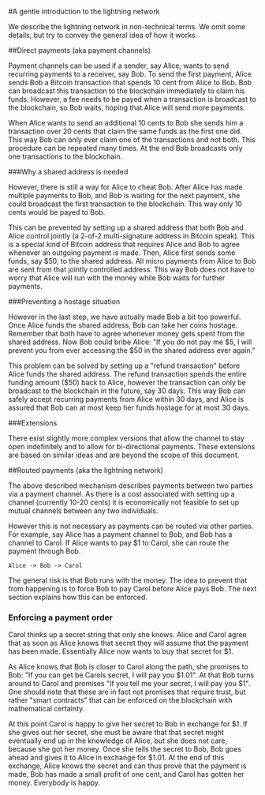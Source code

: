 #A gentle introduction to the lightning network

We describe the lightning network in non-technical terms. We omit some details, but try to convey the general idea of how it works.

##Direct payments (aka payment channels)

Payment channels can be used if a sender, say Alice, wants to send recurring payments to a receiver, say Bob. To send the first payment, Alice sends Bob a Bitcoin transaction that spends 10 cent from Alice to Bob. Bob can broadcast this transaction to the blockchain immediately to claim his funds. However, a fee needs to be payed when a transaction is broadcast to the blockchain, so Bob waits, hoping that Alice will send more payments. 

When Alice wants to send an additional 10 cents to Bob she sends him a transaction over 20 cents that claim the same funds as the first one did. This way Bob can only ever claim one of the transactions and not both. This procedure can be repeated many times. At the end Bob broadcasts only one transactions to the blockchain.

###Why a shared address is needed

However, there is still a way for Alice to cheat Bob. After Alice has made multiple payments to Bob, and Bob is waiting for the next payment, she could broadcast the first transaction to the blockchain. This way only 10 cents would be payed to Bob. 

This can be prevented by setting up a shared address that both Bob and Alice control jointly (a 2-of-2 multi-signature address in Bitcoin speak). This is a special kind of Bitcoin address that requires Alice and Bob to agree whenever an outgoing payment is made. Then, Alice first sends some funds, say \$50, to the shared address. All micro payments from Alice to Bob are sent from that jointly controlled address. This way Bob does not have to worry that Alice will run with the money while Bob waits for further payments.

###Preventing a hostage situation

However in the last step, we have actually made Bob a bit too powerful. Once Alice funds the shared address, Bob can take her coins hostage. Remember that both have to agree whenever money gets spent from the shared address. Now Bob could bribe Alice: "If you do not pay me \$5, I will prevent you from ever accessing the \$50 in the shared address ever again."

This problem can be solved by setting up a "refund transaction" before Alice funds the shared address. The refund transaction spends the entire funding amount (\$50) back to Alice, however the transaction can only be broadcast to the blockchain in the future, say 30 days. This way Bob can safely accept recurring payments from Alice within 30 days, and Alice is assured that Bob can at most keep her funds hostage for at most 30 days. 

###Extensions

There exist slightly more complex versions that allow the channel to stay open indefinitely and to allow for bi-directional payments. These extensions are based on similar ideas and are beyond the scope of this document.

##Routed payments (aka the lightning network)

The above described mechanism describes payments between two parties via a payment channel. As there is a cost associated with setting up a channel (currently 10-20 cents) it is economically not feasible to set up mutual channels between any two individuals. 

However this is not necessary as payments can be routed via other parties. For example, say Alice has a payment channel to Bob, and Bob has a channel to Carol. If Alice wants to pay \$1 to Carol, she can route the payment through Bob.

	Alice -> Bob -> Carol

The general risk is that Bob runs with the money. The idea to prevent that from happening is to force Bob to pay Carol before Alice pays Bob. The next section explains how this can be enforced.

### Enforcing a payment order

Carol thinks up a secret string that only she knows. Alice and Carol agree that as soon as Alice knows that secret they will assume that the payment has been made. Essentially Alice now wants to buy that secret for \$1.

As Alice knows that Bob is closer to Carol along the path, she promises to Bob: "If you can get be Carols secret, I will pay you \$1.01". At that Bob turns around to Carol and promises "If you tell me your secret, I will pay you \$1". One should note that these are in fact not promises that require trust, but rather "smart contracts" that can be enforced on the blockchain with mathematical certainty.

At this point Carol is happy to give her secret to Bob in exchange for \$1. If she gives out her secret, she must be aware that that secret might eventually end up in the knowledge of Alice, but she does not care, because she got her money. Once she tells the secret to Bob, Bob goes ahead and gives it to Alice in exchange for \$1.01. At the end of this exchange, Alice knows the secret and can thus prove that the payment is made, Bob has made a small profit of one cent, and Carol has gotten her money. Everybody is happy.














